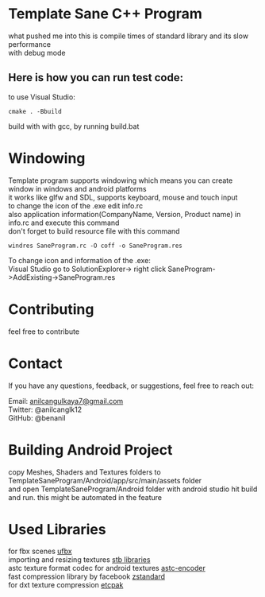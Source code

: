 
# Template Sane C++ Program

what pushed me into this is compile times of standard library and its slow performance <br>
with debug mode<br>
## Here is how you can run test code:
to use Visual Studio:
```
cmake . -Bbuild
```
build with with gcc, by running build.bat
# Windowing
Template program supports windowing which means you can create window in windows and android platforms <br>
it works like glfw and SDL, supports keyboard, mouse and touch input <br>
to change the icon of the .exe edit info.rc <br>
also application information(CompanyName, Version, Product name) in info.rc and execute this command <br>
don't forget to build resource file with this command <br>
```
windres SaneProgram.rc -O coff -o SaneProgram.res
```
To change icon and information of the .exe: <br>
Visual Studio go to SolutionExplorer-> right click SaneProgram->AddExisting->SaneProgram.res
# Contributing

feel free to contribute

# Contact
If you have any questions, feedback, or suggestions, feel free to reach out:<br>

Email: anilcangulkaya7@gmail.com<br>
Twitter: @anilcanglk12<br>
GitHub: @benanil<br>

# Building Android Project
copy Meshes, Shaders and Textures folders to TemplateSaneProgram/Android/app/src/main/assets folder <br>
and open TemplateSaneProgram/Android folder with android studio hit build and run.
this might be automated in the feature

# Used Libraries
for fbx scenes [ufbx](https://github.com/ufbx/ufbx)<br>
importing and resizing textures [stb libraries](https://github.com/nothings/stb)<br>
astc texture format codec for android textures [astc-encoder](https://github.com/ARM-software/astc-encoder)<br>
fast compression library by facebook [zstandard](https://github.com/facebook/zstd)<br>
for dxt texture compression [etcpak](https://github.com/wolfpld/etcpak)<br>